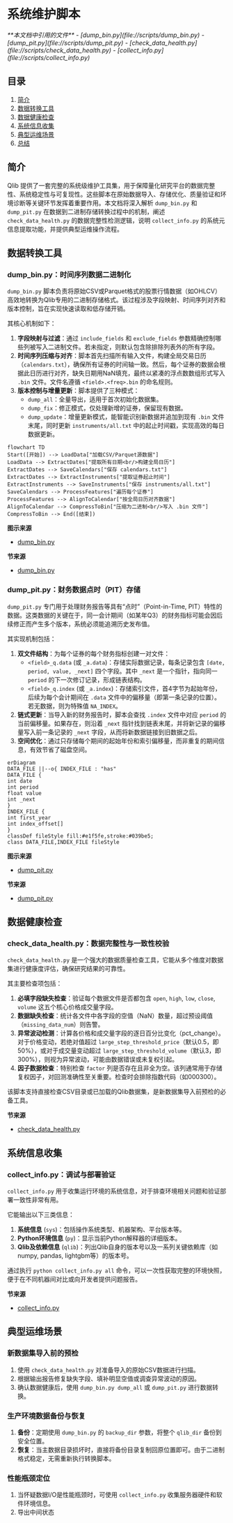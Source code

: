 
# 系统维护脚本

<cite>
**本文档中引用的文件**  
- [dump_bin.py](file://scripts/dump_bin.py)
- [dump_pit.py](file://scripts/dump_pit.py)
- [check_data_health.py](file://scripts/check_data_health.py)
- [collect_info.py](file://scripts/collect_info.py)
</cite>

## 目录
1. [简介](#简介)
2. [数据转换工具](#数据转换工具)
3. [数据健康检查](#数据健康检查)
4. [系统信息收集](#系统信息收集)
5. [典型运维场景](#典型运维场景)
6. [总结](#总结)

## 简介
Qlib 提供了一套完整的系统级维护工具集，用于保障量化研究平台的数据完整性、系统稳定性与可复现性。这些脚本在原始数据导入、存储优化、质量验证和环境诊断等关键环节发挥着重要作用。本文档将深入解析 `dump_bin.py` 和 `dump_pit.py` 在数据到二进制存储转换过程中的机制，阐述 `check_data_health.py` 的数据完整性检测逻辑，说明 `collect_info.py` 的系统元信息提取功能，并提供典型运维操作流程。

## 数据转换工具

### dump_bin.py：时间序列数据二进制化
`dump_bin.py` 脚本负责将原始CSV或Parquet格式的股票行情数据（如OHLCV）高效地转换为Qlib专用的二进制存储格式。该过程涉及字段映射、时间序列对齐和版本控制，旨在实现快速读取和低存储开销。

其核心机制如下：
1.  **字段映射与过滤**：通过 `include_fields` 和 `exclude_fields` 参数精确控制哪些列被写入二进制文件。若未指定，则默认包含除排除列表外的所有字段。
2.  **时间序列压缩与对齐**：脚本首先扫描所有输入文件，构建全局交易日历（`calendars.txt`），确保所有证券的时间轴一致。然后，每个证券的数据会根据此日历进行对齐，缺失日期用NaN填充，最终以紧凑的浮点数数组形式写入 `.bin` 文件。文件名遵循 `<field>.<freq>.bin` 的命名规则。
3.  **版本控制与增量更新**：脚本提供了三种模式：
    *   `dump_all`：全量导出，适用于首次初始化数据集。
    *   `dump_fix`：修正模式，仅处理新增的证券，保留现有数据。
    *   `dump_update`：增量更新模式，能智能识别新数据并追加到现有 `.bin` 文件末尾，同时更新 `instruments/all.txt` 中的起止时间戳，实现高效的每日数据更新。

```mermaid
flowchart TD
Start([开始]) --> LoadData["加载CSV/Parquet源数据"]
LoadData --> ExtractDates["提取所有日期<br/>构建全局日历"]
ExtractDates --> SaveCalendars["保存 calendars.txt"]
ExtractDates --> ExtractInstruments["提取证券起止时间"]
ExtractInstruments --> SaveInstruments["保存 instruments/all.txt"]
SaveCalendars --> ProcessFeatures["遍历每个证券"]
ProcessFeatures --> AlignToCalendar["按全局日历对齐数据"]
AlignToCalendar --> CompressToBin["压缩为二进制<br/>写入 .bin 文件"]
CompressToBin --> End([结束])
```

**图示来源**
- [dump_bin.py](file://scripts/dump_bin.py#L304-L388)

**节来源**
- [dump_bin.py](file://scripts/dump_bin.py#L1-L537)

### dump_pit.py：财务数据点时（PIT）存储
`dump_pit.py` 专门用于处理财务报告等具有“点时”（Point-in-Time, PIT）特性的数据。这类数据的关键在于，同一会计期间（如某年Q3）的财务指标可能会因后续修正而产生多个版本，系统必须能追溯历史发布值。

其实现机制包括：
1.  **双文件结构**：为每个证券的每个财务指标创建一对文件：
    *   `<field>_q.data` (或 `_a.data`)：存储实际数据记录，每条记录包含 `[date, period, value, _next]` 四个字段。其中 `_next` 是一个指针，指向同一 `period` 的下一次修订记录，形成链表结构。
    *   `<field>_q.index` (或 `_a.index`)：存储索引文件，首4字节为起始年份，后续为每个会计期间在 `.data` 文件中的偏移量（即第一条记录的位置）。若无数据，则为特殊值 `NA_INDEX`。
2.  **链式更新**：当导入新的财务报告时，脚本会查找 `.index` 文件中对应 `period` 的当前偏移量。如果存在，则沿着 `_next` 指针找到链表末尾，并将新记录的偏移量写入前一条记录的 `_next` 字段，从而将新数据链接到旧数据之后。
3.  **空间优化**：通过只存储每个期间的起始年份和索引偏移量，而非重复的期间信息，有效节省了磁盘空间。

```mermaid
erDiagram
DATA_FILE ||--o{ INDEX_FILE : "has"
DATA_FILE {
int date
int period
float value
int _next
}
INDEX_FILE {
int first_year
int index_offset[]
}
classDef fileStyle fill:#e1f5fe,stroke:#039be5;
class DATA_FILE,INDEX_FILE fileStyle
```

**图示来源**
- [dump_pit.py](file://scripts/dump_pit.py#L23-L275)

**节来源**
- [dump_pit.py](file://scripts/dump_pit.py#L1-L281)

## 数据健康检查

### check_data_health.py：数据完整性与一致性校验
`check_data_health.py` 是一个强大的数据质量检查工具，它能从多个维度对数据集进行健康度评估，确保研究结果的可靠性。

其主要检查项包括：
1.  **必填字段缺失检查**：验证每个数据文件是否都包含 `open`, `high`, `low`, `close`, `volume` 这五个核心价格成交量字段。
2.  **数据缺失检查**：统计各文件中各字段的空值（NaN）数量，超过预设阈值（`missing_data_num`）则告警。
3.  **异常波动检测**：计算各价格和成交量字段的逐日百分比变化（pct_change）。对于价格变动，若绝对值超过 `large_step_threshold_price`（默认0.5，即50%），或对于成交量变动超过 `large_step_threshold_volume`（默认3，即300%），则视为异常波动，可能由数据错误或未复权引起。
4.  **因子数据检查**：特别检查 `factor` 列是否存在且非全为空。该列通常用于存储复权因子，对回测准确性至关重要。检查时会排除指数代码（如000300）。

该脚本支持直接检查CSV目录或已加载的Qlib数据集，是新数据集导入前预检的必备工具。

**节来源**
- [check_data_health.py](file://scripts/check_data_health.py#L12-L198)

## 系统信息收集

### collect_info.py：调试与部署验证
`collect_info.py` 用于收集运行环境的系统信息，对于排查环境相关问题和验证部署一致性非常有用。

它能输出以下三类信息：
1.  **系统信息** (`sys`)：包括操作系统类型、机器架构、平台版本等。
2.  **Python环境信息** (`py`)：显示当前Python解释器的详细版本。
3.  **Qlib及依赖信息** (`qlib`)：列出Qlib自身的版本号以及一系列关键依赖库（如numpy, pandas, lightgbm等）的版本号。

通过执行 `python collect_info.py all` 命令，可以一次性获取完整的环境快照，便于在不同机器间对比或向开发者提供问题报告。

**节来源**
- [collect_info.py](file://scripts/collect_info.py#L1-L71)

## 典型运维场景

### 新数据集导入前的预检
1.  使用 `check_data_health.py` 对准备导入的原始CSV数据进行扫描。
2.  根据输出报告修复缺失字段、填补明显空值或调查异常波动的原因。
3.  确认数据健康后，使用 `dump_bin.py dump_all` 或 `dump_pit.py` 进行数据转换。

### 生产环境数据备份与恢复
1.  **备份**：定期使用 `dump_bin.py` 的 `backup_dir` 参数，将整个 `qlib_dir` 备份到安全位置。
2.  **恢复**：当主数据目录损坏时，直接将备份目录复制回原位置即可。由于二进制格式稳定，无需重新执行转换脚本。

### 性能瓶颈定位
1.  当怀疑数据I/O是性能瓶颈时，可使用 `collect_info.py` 收集服务器硬件和软件环境信息。
2.  导出中间状态